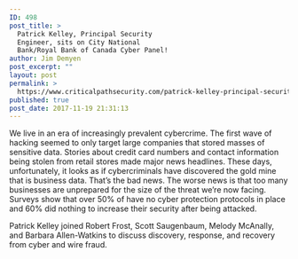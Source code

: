 ```yaml
---
ID: 498
post_title: >
  Patrick Kelley, Principal Security
  Engineer, sits on City National
  Bank/Royal Bank of Canada Cyber Panel!
author: Jim Demyen
post_excerpt: ""
layout: post
permalink: >
  https://www.criticalpathsecurity.com/patrick-kelley-principal-security-engineer-sits-on-city-national-bank-royal-bank-of-canada-cyber-panel/
published: true
post_date: 2017-11-19 21:31:13
---
```

We live in an era of increasingly prevalent cybercrime. The first wave of hacking seemed to only target large companies that stored masses of sensitive data. Stories about credit card numbers and contact information being stolen from retail stores made major news headlines. These days, unfortunately, it looks as if cybercriminals have discovered the gold mine that is business data. That’s the bad news. The worse news is that too many businesses are unprepared for the size of the threat we’re now facing. Surveys show that over 50% of have no cyber protection protocols in place and 60% did nothing to increase their security after being attacked.

Patrick Kelley joined Robert Frost, Scott Saugenbaum, Melody McAnally, and Barbara Allen-Watkins to discuss discovery, response, and recovery from cyber and wire fraud.
